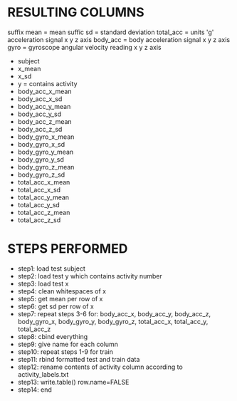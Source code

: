 # RESULTING COLUMNS
suffix mean = mean
suffic sd = standard deviation
total_acc = units 'g' acceleration signal x y z axis
body_acc = body acceleration signal x y z axis
gyro = gyroscope angular velocity reading x y z axis
* subject
* x_mean
* x_sd
* y = contains activity
* body_acc_x_mean
* body_acc_x_sd
* body_acc_y_mean
* body_acc_y_sd
* body_acc_z_mean
* body_acc_z_sd
* body_gyro_x_mean
* body_gyro_x_sd
* body_gyro_y_mean
* body_gyro_y_sd
* body_gyro_z_mean
* body_gyro_z_sd
* total_acc_x_mean
* total_acc_x_sd
* total_acc_y_mean
* total_acc_y_sd
* total_acc_z_mean
* total_acc_z_sd


# STEPS PERFORMED
* step1: load test subject
* step2: load test y which contains activity number
* step3: load test x
* step4: clean whitespaces of x
* step5: get mean per row of x
* step6: get sd per row of x
* step7: repeat steps 3-6 for: body_acc_x, body_acc_y, body_acc_z, body_gyro_x, body_gyro_y, body_gyro_z, total_acc_x, total_acc_y, total_acc_z
* step8: cbind everything
* step9: give name for each column
* step10: repeat steps 1-9 for train
* step11: rbind formatted test and train data
* step12: rename contents of activity column according to activity_labels.txt
* step13: write.table() row.name=FALSE
* step14: end